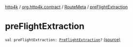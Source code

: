 [http4k](../../index.md) / [org.http4k.contract](../index.md) / [RouteMeta](index.md) / [preFlightExtraction](./pre-flight-extraction.md)

# preFlightExtraction

`val preFlightExtraction: `[`PreFlightExtraction`](../-pre-flight-extraction/index.md)`?` [(source)](https://github.com/http4k/http4k/blob/master/http4k-contract/src/main/kotlin/org/http4k/contract/routeMeta.kt#L113)
